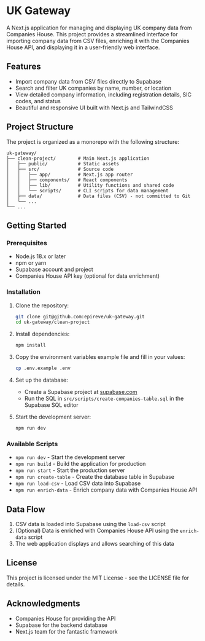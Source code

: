 # UK Gateway

A Next.js application for managing and displaying UK company data from Companies House. This project provides a streamlined interface for importing company data from CSV files, enriching it with the Companies House API, and displaying it in a user-friendly web interface.

## Features

- Import company data from CSV files directly to Supabase
- Search and filter UK companies by name, number, or location
- View detailed company information, including registration details, SIC codes, and status
- Beautiful and responsive UI built with Next.js and TailwindCSS

## Project Structure

The project is organized as a monorepo with the following structure:

```
uk-gateway/
├── clean-project/        # Main Next.js application
│   ├── public/           # Static assets
│   ├── src/              # Source code
│   │   ├── app/          # Next.js app router
│   │   ├── components/   # React components
│   │   ├── lib/          # Utility functions and shared code
│   │   └── scripts/      # CLI scripts for data management
│   ├── data/             # Data files (CSV) - not committed to Git
│   └── ...
└── ...
```

## Getting Started

### Prerequisites

- Node.js 18.x or later
- npm or yarn
- Supabase account and project
- Companies House API key (optional for data enrichment)

### Installation

1. Clone the repository:
   ```bash
   git clone git@github.com:epireve/uk-gateway.git
   cd uk-gateway/clean-project
   ```

2. Install dependencies:
   ```bash
   npm install
   ```

3. Copy the environment variables example file and fill in your values:
   ```bash
   cp .env.example .env
   ```

4. Set up the database:
   - Create a Supabase project at [supabase.com](https://supabase.com)
   - Run the SQL in `src/scripts/create-companies-table.sql` in the Supabase SQL editor

5. Start the development server:
   ```bash
   npm run dev
   ```

### Available Scripts

- `npm run dev` - Start the development server
- `npm run build` - Build the application for production
- `npm run start` - Start the production server
- `npm run create-table` - Create the database table in Supabase
- `npm run load-csv` - Load CSV data into Supabase
- `npm run enrich-data` - Enrich company data with Companies House API

## Data Flow

1. CSV data is loaded into Supabase using the `load-csv` script
2. (Optional) Data is enriched with Companies House API using the `enrich-data` script
3. The web application displays and allows searching of this data

## License

This project is licensed under the MIT License - see the LICENSE file for details.

## Acknowledgments

- Companies House for providing the API
- Supabase for the backend database
- Next.js team for the fantastic framework 